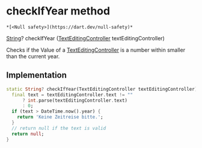 


# checkIfYear method




    *[<Null safety>](https://dart.dev/null-safety)*




[String](https://api.flutter.dev/flutter/dart-core/String-class.html)? checkIfYear
([TextEditingController](https://api.flutter.dev/flutter/widgets/TextEditingController-class.html) textEditingController)





<p>Checks if the Value of a <a href="https://api.flutter.dev/flutter/widgets/TextEditingController-class.html">TextEditingController</a> is a number within
smaller than the current year.</p>



## Implementation

```dart
static String? checkIfYear(TextEditingController textEditingController) {
  final text = textEditingController.text != ""
      ? int.parse(textEditingController.text)
      : 0;
  if (text > DateTime.now().year) {
    return 'Keine Zeitreise bitte.';
  }
  // return null if the text is valid
  return null;
}
```







